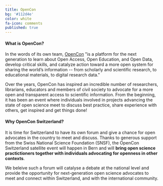 ```yaml
---
title: OpenCon
bg: '#112d4e'
color: white
fa-icon: comments
published: true
---
```


#### What is OpenCon?

In the words of its own team, [OpenCon](http://www.opencon2017.org "OpenCon Homepage") "is a platform for the next generation to learn about Open Access, Open Education, and Open Data, develop critical skills, and catalyze action toward a more open system for sharing the world’s information -- from scholarly and scientific research, to educational materials, to digital research data."

Over the years, OpenCon has inspired an incredible number of researchers, librarians, educators and members of civil society to advocate for a more open and transparent access to scientific information. From the beginning, it has been an event where individuals involved in projects advancing the state of open science meet to discuss best practice, share experience with others, get inspired and get things done!

#### Why OpenCon Switzerland?

It is time for Switzerland to have its own forum and give a chance for open advocates in the country to meet and discuss. Thanks to generous support from the Swiss National Science Foundation (SNSF), the OpenCon Switzerland satellite event will happen in Bern and will **bring open science practictioners together with individuals advocating for openness in other contexts**.

We beleive such a forum will catalyse a debate at the national level and provide the opportunity for next-generation open science advocates to meet and connect within Switzerland, and with the international community.
